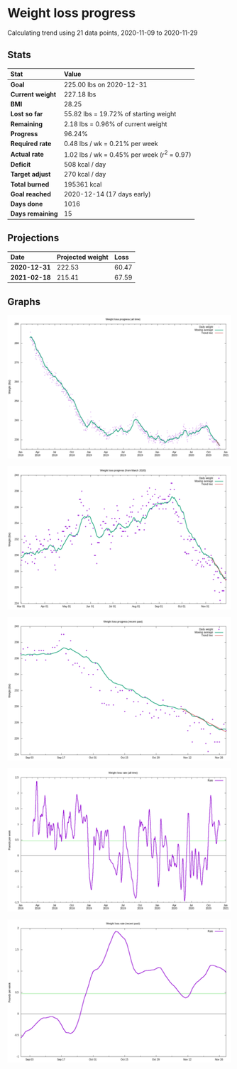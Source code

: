 # Weight loss progress

Calculating trend using 21 data points, 2020-11-09 to 2020-11-29

## Stats

Stat|Value
:-|:-
**Goal**|225.00 lbs on 2020-12-31
**Current weight**|227.18 lbs
**BMI**|28.25
**Lost so far**|55.82 lbs = 19.72% of starting weight
**Remaining**|2.18 lbs =  0.96% of current  weight
**Progress**|96.24%
**Required rate**|0.48 lbs / wk = 0.21% per week
**Actual rate**|1.02 lbs / wk = 0.45% per week  (r<sup>2</sup> = 0.97)
**Deficit**|508 kcal / day
**Target adjust**|270 kcal / day
**Total burned**|195361 kcal
**Goal reached**|2020-12-14 (17 days early)
**Days done**|1016
**Days remaining**|15

## Projections

Date|Projected weight|Loss
:-|:-|:-
**2020-12-31**|222.53|60.47
**2021-02-18**|215.41|67.59

## Graphs

![](weight-graph-alltime.png)

![](weight-graph-covid.png)

![](weight-graph-recent.png)

![](rate-graph-alltime.png)

![](rate-graph-recent.png)
